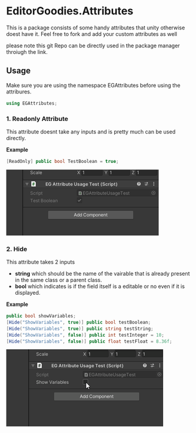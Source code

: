 # EditorGoodies.Attributes

This is a package consists of some handy attributes that unity otherwise doest have it.
Feel free to fork and add your custom attributes as well

please note this git Repo can be directly used in the package manager throiugh the link.

## Usage

Make sure you are using the namespace EGAttributes before using the attribures.
```csharp
using EGAttributes;
```

### 1. Readonly Attribute

This attribute doesnt take any inputs and is pretty much can be used directly.

**Example**
```csharp
[ReadOnly] public bool TestBoolean = true;
```
![ReadOnly_Usage_Result](https://github.com/SuryaVamsiKK/EditorGoodies.Attributes/blob/main/Documentation/ReadOnlyUsageResualt.PNG?raw=true)


### 2. Hide

This attribute takes 2 inputs
*   **string** which should be the name of the vairable that is already present in the same class or a parent class.
*   **bool** which indicates is if the field itself is a editable or no even if it is displayed.

**Example**
```csharp
public bool showVariables;
[Hide("ShowVariables", true)] public bool testBoolean;
[Hide("ShowVariables", true)] public string testString;
[Hide("ShowVariables", false)] public int testInteger = 10;
[Hide("ShowVariables", false)] public float testFloat = 8.36f;
```
![Hide_Usage_Result](https://github.com/SuryaVamsiKK/EditorGoodies.Attributes/blob/main/Documentation/HideUsageResult.gif?raw=true)
